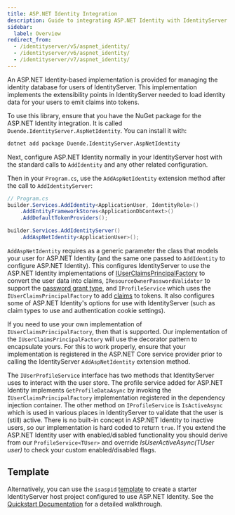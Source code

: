 ```yaml
---
title: ASP.NET Identity Integration
description: Guide to integrating ASP.NET Identity with IdentityServer for user management, including setup instructions and configuration options
sidebar:
  label: Overview
redirect_from:
  - /identityserver/v5/aspnet_identity/
  - /identityserver/v6/aspnet_identity/
  - /identityserver/v7/aspnet_identity/
---
```



An ASP.NET Identity-based implementation is provided for managing the identity database for users of IdentityServer.
This implementation implements the extensibility points in IdentityServer needed to load identity data for your users to emit claims into tokens.

To use this library, ensure that you have the NuGet package for the ASP.NET Identity integration.
It is called `Duende.IdentityServer.AspNetIdentity`.
You can install it with:

```bash title=Terminal
dotnet add package Duende.IdentityServer.AspNetIdentity
```

Next, configure ASP.NET Identity normally in your IdentityServer host with the standard calls to `AddIdentity` and any other related configuration.

Then in your `Program.cs`, use the `AddAspNetIdentity` extension method after the call to `AddIdentityServer`:

```csharp
// Program.cs
builder.Services.AddIdentity<ApplicationUser, IdentityRole>()
    .AddEntityFrameworkStores<ApplicationDbContext>()
    .AddDefaultTokenProviders();

builder.Services.AddIdentityServer()
    .AddAspNetIdentity<ApplicationUser>();
```

`AddAspNetIdentity` requires as a generic parameter the class that models your user for ASP.NET Identity (and the same one passed to `AddIdentity` to configure ASP.NET Identity).
This configures IdentityServer to use the ASP.NET Identity implementations of [IUserClaimsPrincipalFactory](https://docs.microsoft.com/en-us/dotnet/api/microsoft.aspnetcore.identity.iuserclaimsprincipalfactory-1) to convert the user data into claims, `IResourceOwnerPasswordValidator` to support the [password grant type](/identityserver/tokens/password-grant/), and `IProfileService` which uses the `IUserClaimsPrincipalFactory` to add [claims](/identityserver/fundamentals/claims) to tokens.
It also configures some of ASP.NET Identity's options for use with IdentityServer (such as claim types to use and authentication cookie settings).

If you need to use your own implementation of `IUserClaimsPrincipalFactory`, then that is supported. Our implementation of the `IUserClaimsPrincipalFactory` will use the decorator pattern to encapsulate yours. For this to work properly, ensure that your implementation is registered in the ASP.NET Core service provider prior to calling the IdentityServer `AddAspNetIdentity` extension method.

The `IUserProfileService` interface has two methods that IdentityServer uses to interact with the user store. The profile service added for ASP.NET Identity implements `GetProfileDataAsync` by invoking the `IUserClaimsPrincipalFactory` implementation registered in the dependency injection container. The other method on `IProfileService` is `IsActiveAsync` which is used in various places in IdentityServer to validate that the user is (still) active. There is no built-in concept in ASP.NET Identity to inactive users, so our implementation is hard coded to return `true`. If you extend the ASP.NET Identity user with enabled/disabled functionality you should derive from our `ProfileService<TUser>` and override *IsUserActiveAsync(TUser user)* to check your custom enabled/disabled flags.

## Template
Alternatively, you can use the `isaspid` [template](/identityserver/overview/packaging#templates) to create a starter IdentityServer host project configured to use ASP.NET Identity. See the [Quickstart Documentation](/identityserver/quickstarts/5-aspnetid/) for a detailed walkthrough.
